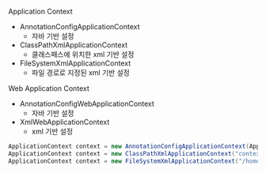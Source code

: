 Application Context

* AnnotationConfigApplicationContext
  * 자바 기반 설정
* ClassPathXmlApplicationContext
  * 클래스패스에 위치한 xml 기반 설정
* FileSystemXmlApplicationContext
  * 파일 경로로 지정된 xml 기반 설정

Web Application Context

* AnnotationConfigWebApplicationContext
  * 자바 기반 설정
* XmlWebApplicationContext
  * xml 기반 설정


```java
ApplicationContext context = new AnnotationConfigApplicationContext(AppConfig.class);
ApplicationContext context = new ClassPathXmlApplicationContext("context.xml");
ApplicationContext context = new FileSystemXmlApplicationContext("/home/user/context.xml");
```
